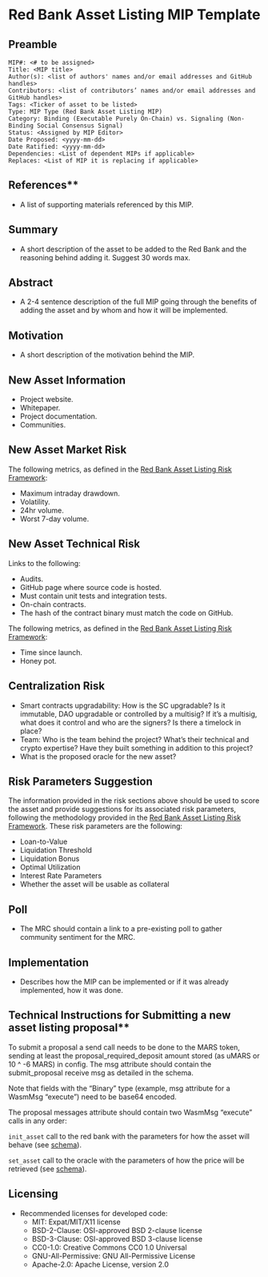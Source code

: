 # Red Bank Asset Listing MIP Template

## Preamble

    MIP#: <# to be assigned>
    Title: <MIP title>
    Author(s): <list of authors' names and/or email addresses and GitHub handles>
    Contributors: <list of contributors’ names and/or email addresses and GitHub handles>
    Tags: <Ticker of asset to be listed>
    Type: MIP Type (Red Bank Asset Listing MIP)
    Category: Binding (Executable Purely On-Chain) vs. Signaling (Non-Binding Social Consensus Signal)
    Status: <Assigned by MIP Editor>
    Date Proposed: <yyyy-mm-dd>
    Date Ratified: <yyyy-mm-dd>
    Dependencies: <List of dependent MIPs if applicable>
    Replaces: <List of MIP it is replacing if applicable>
 

## References**

* A list of supporting materials referenced by this MIP.

## Summary

* A short description of the asset to be added to the Red Bank and the reasoning behind adding it. Suggest 30 words max.

## Abstract

* A 2-4 sentence description of the full MIP going through the benefits of adding the asset and by whom and how it will be implemented.


## Motivation

* A short description of the motivation behind the MIP.

## New Asset Information

* Project website.
* Whitepaper.
* Project documentation.
* Communities.

## New Asset Market Risk

The following metrics, as defined in the [Red Bank Asset Listing Risk Framework](https://github.com/mars-protocol/mips/Red-Bank-Asset-Listing-Framework.md):

* Maximum intraday drawdown.
* Volatility.
* 24hr volume.
* Worst 7-day volume.

## New Asset Technical Risk

Links to the following:

* Audits.
* GitHub page where source code is hosted.
* Must contain unit tests and integration tests.
* On-chain contracts.
* The hash of the contract binary must match the code on GitHub.

The following metrics, as defined in the [Red Bank Asset Listing Risk Framework](https://github.com/mars-protocol/mips/Red-Bank-Asset-Listing-Framework.md):

* Time since launch.
* Honey pot.

## Centralization Risk

* Smart contracts upgradability: How is the SC upgradable? Is it immutable, DAO upgradable or controlled by a multisig? If it’s a multisig, what does it control and who are the signers? Is there a timelock in place?
* Team: Who is the team behind the project? What’s their technical and crypto expertise? Have they built something in addition to this project?
* What is the proposed oracle for the new asset?

## Risk Parameters Suggestion

The information provided in the risk sections above should be used to score the asset and provide suggestions for its associated risk parameters, following the methodology provided in the [Red Bank Asset Listing Risk Framework](https://github.com/mars-protocol/mips/Red-Bank-Asset-Listing-Framework.md). These risk parameters are the following:

* Loan-to-Value
* Liquidation Threshold
* Liquidation Bonus
* Optimal Utilization
* Interest Rate Parameters
* Whether the asset will be usable as collateral

## Poll

* The MRC should contain a link to a pre-existing poll to gather community sentiment for the MRC.

## Implementation

* Describes how the MIP can be implemented or if it was already implemented, how it was done.

## Technical Instructions for Submitting a new asset listing proposal**

To submit a proposal a send call needs to be done to the MARS token, sending at least the proposal_required_deposit amount stored (as uMARS or 10 ^ -6 MARS) in config. The msg attribute should contain the submit_proposal receive msg as detailed in the schema.

Note that fields with the “Binary” type (example, msg attribute for a WasmMsg “execute”) need to be base64 encoded.

The proposal messages attribute should contain two WasmMsg “execute” calls in any order:


`init_asset` call to the red bank with the parameters for how the asset will behave (see [schema](https://github.com/mars-protocol/mars-core/blob/4b877ae4bf352a42fd1d1506f054cce0cc824da3/contracts/mars-red-bank/schema/execute_msg.json#L43)).


`set_asset` call to the oracle with the parameters of how the price will be retrieved (see [schema](https://github.com/mars-protocol/mars-core/blob/4b877ae4bf352a42fd1d1506f054cce0cc824da3/contracts/mars-oracle/schema/execute_msg.json#L30)).

## Licensing

* Recommended licenses for developed code:
    * MIT: Expat/MIT/X11 license
    * BSD-2-Clause: OSI-approved BSD 2-clause license
    * BSD-3-Clause: OSI-approved BSD 3-clause license
    * CC0-1.0: Creative Commons CC0 1.0 Universal
    * GNU-All-Permissive: GNU All-Permissive License
    * Apache-2.0: Apache License, version 2.0